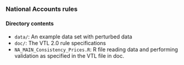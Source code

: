 
### National Accounts rules

#### Directory contents

- `data/`:  An example data set with perturbed data
- `doc/`: The VTL 2.0 rule specifications
- `NA_MAIN_Consistency_Prices.R`: R file reading data and performing validation as specified in the VTL file in doc.


